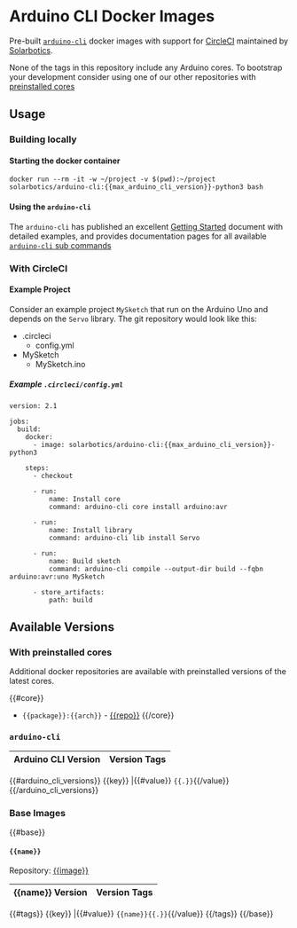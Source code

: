 # Arduino CLI Docker Images

Pre-built [`arduino-cli`](https://arduino.github.io/arduino-cli/) docker images with support for [CircleCI](https://circleci.com/) maintained by [Solarbotics](https://solarbotics.com).

None of the tags in this repository include any Arduino cores. To bootstrap your development consider using one of our other repositories with [preinstalled cores](#images-with-preinstalled-cores)

## Usage

### Building locally

#### Starting the docker container

```
docker run --rm -it -w ~/project -v $(pwd):~/project solarbotics/arduino-cli:{{max_arduino_cli_version}}-python3 bash
```

#### Using the `arduino-cli`

The `arduino-cli` has published an excellent [Getting Started](https://arduino.github.io/arduino-cli/latest/getting-started/) document with detailed examples, and provides documentation pages for all available [`arduino-cli` sub commands](https://arduino.github.io/arduino-cli/latest/commands/arduino-cli/)

### With CircleCI

#### Example Project

Consider an example project `MySketch` that run on the Arduino Uno and depends on the `Servo` library. The git repository would look like this:

* .circleci
  * config.yml
* MySketch
  * MySketch.ino

##### Example `.circleci/config.yml`

```
version: 2.1

jobs:
  build:
    docker:
      - image: solarbotics/arduino-cli:{{max_arduino_cli_version}}-python3

    steps:
      - checkout

      - run:
          name: Install core
          command: arduino-cli core install arduino:avr

      - run:
          name: Install library
          command: arduino-cli lib install Servo

      - run:
          name: Build sketch
          command: arduino-cli compile --output-dir build --fqbn arduino:avr:uno MySketch

      - store_artifacts:
          path: build
```

## Available Versions

### With preinstalled cores

Additional docker repositories are available with preinstalled versions of the latest cores.

{{#core}}
* `{{package}}:{{arch}}` - [{{repo}}](https://hub.docker.com/r/{{repo}})
{{/core}}

### `arduino-cli`

Arduino CLI Version | Version Tags
--- | ---
{{#arduino_cli_versions}}
{{key}} |{{#value}} `{{.}}`{{/value}}
{{/arduino_cli_versions}}

### Base Images
{{#base}}

#### `{{name}}`

Repository: [{{image}}](https://hub.docker.com/r/{{image}})

{{name}} Version | Version Tags
--- | ---
{{#tags}}
{{key}} |{{#value}} `{{name}}{{.}}`{{/value}}
{{/tags}}
{{/base}}
